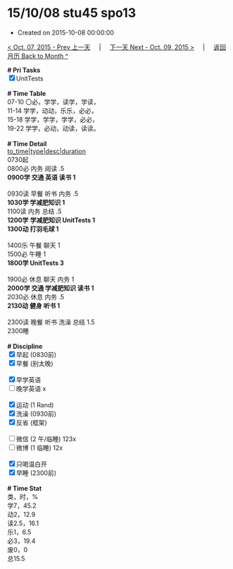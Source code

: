 # 15/10/08 stu45 spo13

- Created on 2015-10-08 00:00:00

[< Oct. 07, 2015 - Prev 上一天](_archived/lifelogs/2015/10/d07.md) &nbsp; &nbsp; | &nbsp; &nbsp; [下一天 Next - Oct. 09, 2015 >](_archived/lifelogs/2015/10/d09.md) &nbsp; &nbsp; |  &nbsp; &nbsp; [返回月历 Back to Month ^](_archived/lifelogs/2015/10/index.md)
<br/><div><strong># Pri Tasks</strong></div><div><input checked="true" type="checkbox"/>UnitTests</div><div><br/></div><div><b># Time Table</b></div><div>07-10 〇必，学学，读学，学读，</div><div>11-14 学学，动动，乐乐，必必，</div><div>15-18 学学，学学，学学，必必，</div><div>19-22 学学，必动，动读，读读。</div><div><br/></div><div><b># Time Detail</b></div><div><u>to_time|type|desc|duration</u></div><div>0730起</div><div>0800必 内务 阅读 .5</div><div><b>0900学 交通 英语 读书 1</b></div><div><b><br/></b></div><div>0930读 早餐 听书 内务 .5</div><div><b>1030学 学减肥知识 1</b></div><div>1100读 内务 总结 .5</div><div><strong>1200学</strong> <strong>学减肥知识</strong><strong> UnitTests </strong><strong>1</strong></div><div><b>1300动 打羽毛球 1</b></div><div><br/></div><div>1400乐 午餐 聊天 1</div><div>1500必 午睡 1</div><div><strong>1800学 UnitTests 3</strong></div><div><strong><br/></strong></div><div>1900必 休息 聊天 内务 1</div><div><b>2000学 交通 学减肥知识 读书 1</b></div><div>2030必 休息 内务 .5</div><div><b>2130动 健身 听书 1</b></div><div><b><br/></b></div><div>2300读 晚餐 听书 洗澡 总结 1.5</div><div>2300睡</div><div><br/></div><div><b># Discipline</b></div><div><input checked="true" type="checkbox"/>早起 (0830前) </div><div><input checked="true" type="checkbox"/>早餐 (别太晚) </div><div><br/></div><div><input checked="true" type="checkbox"/>早学英语 </div><div><input type="checkbox"/>晚学英语 x</div><div><br/></div><div><input checked="true" type="checkbox"/>运动 (1 Rand) </div><div><input checked="true" type="checkbox"/>洗澡 (0930前) </div><div><input checked="true" type="checkbox"/>反省 (框架) </div><div><br/></div><div><input type="checkbox"/>微信 (2 午/临睡) 123x</div><div><input type="checkbox"/>微博 (1 临睡) 12x</div><div><br/></div><div><input checked="true" type="checkbox"/>只喝温白开 </div><div><input checked="true" type="checkbox"/>早睡 (2300前) </div><div><br/></div><div><b># Time Stat</b></div><div>类，时，%<br clear="none"/>学7，45.2<br clear="none"/>动2，12.9<br clear="none"/>读2.5，16.1<br clear="none"/>乐1，6.5<br clear="none"/>必3，19.4<br clear="none"/>废0，0</div><div>总15.5</div><div><br/></div><div><br/></div>
